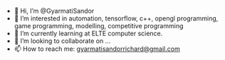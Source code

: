 - 👋 Hi, I’m @GyarmatiSandor
- 👀 I’m interested in automation, tensorflow, c++, opengl programming, game programming, modelling, competitive programming
- 🌱 I’m currently learning at ELTE computer science.
- 💞️ I’m looking to collaborate on ...
- 📫 How to reach me: gyarmatisandorrichard@gmail.com

<!---
GyarmatiSandor/GyarmatiSandor is a ✨ special ✨ repository because its `README.md` (this file) appears on your GitHub profile.
You can click the Preview link to take a look at your changes.
--->
